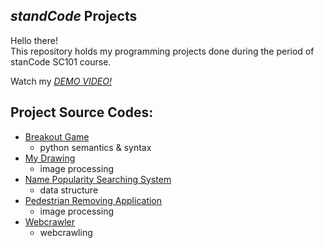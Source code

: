 ## *standCode* Projects
Hello there!\
This repository holds my programming projects done during the period of stanCode SC101 course.

Watch my *[DEMO VIDEO!](https://www.youtube.com/playlist?app=desktop&list=PL6FWNwNPGCE56gP3lxhYPLoUbqE_unUiP)*

## Project Source Codes:
* [Breakout Game](https://github.com/wshen1031/MyStancodeProject/tree/main/stanCode_projects/Breakout%20Game)
  * python semantics & syntax
* [My Drawing](https://github.com/wshen1031/MyStancodeProject/tree/main/stanCode_projects/My%20Drawing)
  * image processing
* [Name Popularity Searching System](https://github.com/wshen1031/MyStancodeProject/tree/main/stanCode_projects/Name%20Popularity%20Searching%20System)
  * data structure
* [Pedestrian Removing Application](https://github.com/wshen1031/MyStancodeProject/tree/main/stanCode_projects/Pedestrian%20Removing%20Application)
  * image processing
* [Webcrawler](https://github.com/wshen1031/MyStancodeProject/blob/main/stanCode_projects/Webcrawler/webcrawler%20copy.py)
  * webcrawling   
